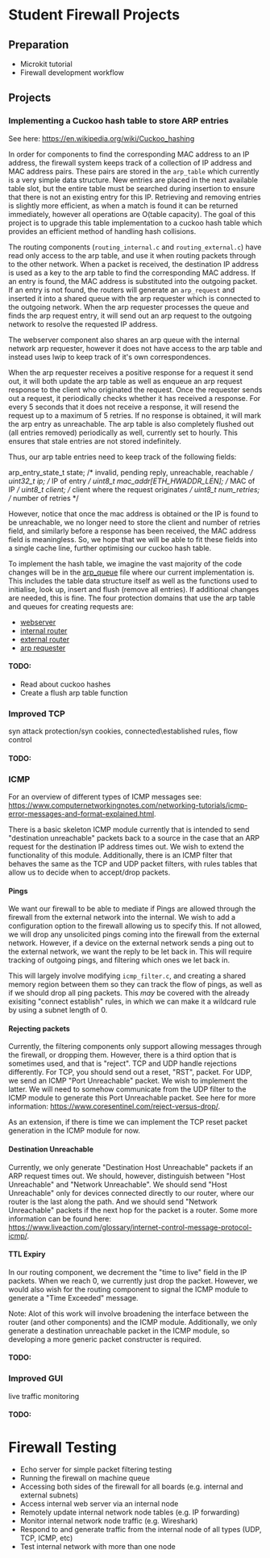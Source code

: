 # Student Firewall Projects

## Preparation
- Microkit tutorial
- Firewall development workflow

## Projects

### Implementing a Cuckoo hash table to store ARP entries

See here: https://en.wikipedia.org/wiki/Cuckoo_hashing

In order for components to find the corresponding MAC address to an IP address, the firewall system
keeps track of a collection of IP address and MAC address pairs. These pairs are stored in the
`arp_table` which currently is a very simple data structure. New entries are placed in the next
available table slot, but the entire table must be searched during insertion to ensure that there is
not an existing entry for this IP. Retrieving and removing entries is slightly more efficient, as
when a match is found it can be returned immediately, however all operations are O(table capacity).
The goal of this project is to upgrade this table implementation to a cuckoo hash table which
provides an efficient method of handling hash collisions.

The routing components (`routing_internal.c` and `routing_external.c`) have read only access to the
arp table, and use it when routing packets through to the other network. When a packet is received,
the destination IP address is used as a key to the arp table to find the corresponding MAC address.
If an entry is found, the MAC address is substituted into the outgoing packet. If an entry is not
found, the routers will generate an `arp_request` and inserted it into a shared queue with the arp
requester which is connected to the outgoing network. When the arp requester processes the queue and
finds the arp request entry, it will send out an arp request to the outgoing network to resolve the
requested IP address.

The webserver component also shares an arp queue with the internal network arp requester, however it
does not have access to the arp table and instead uses lwip to keep track of it's own
correspondences.

When the arp requester receives a positive response for a request it send out, it will both update
the arp table as well as enqueue an arp request response to the client who originated the request.
Once the requester sends out a request, it periodically checks whether it has received a response.
For every 5 seconds that it does not receive a response, it will resend the request up to a maximum
of 5 retries. If no response is obtained, it will mark the arp entry as unreachable. The arp table
is also completely flushed out (all entries removed) periodically as well, currently set to hourly.
This ensures that stale entries are not stored indefinitely.

Thus, our arp table entries need to keep track of the following fields:

arp_entry_state_t state;                    /* invalid, pending reply, unreachable, reachable */
uint32_t ip;                                /* IP of entry */
uint8_t mac_addr[ETH_HWADDR_LEN];           /* MAC of IP */
uint8_t client;                             /* client where the request originates */
uint8_t num_retries;                        /* number of retries */

However, notice that once the mac address is obtained or the IP is found to be unreachable, we no
longer need to store the client and number of retries field, and similarly before a response has
been received, the MAC address field is meaningless. So, we hope that we will be able to fit these
fields into a single cache line, further optimising our cuckoo hash table.

To implement the hash table, we imagine the vast majority of the code changes will be in the
[arp_queue](/include/lions/firewall/arp_queue.h) file where our current implementation is. This
includes the table data structure itself as well as the functions used to initialise, look up,
insert and flush (remove all entries). If additional changes are needed, this is fine. The four
protection domains that use the arp table and queues for creating requests are:
- [webserver](/components/micropython/mpnetworkport.c)
- [internal router](/examples/firewall/routing_internal.c)
- [external router](/examples/firewall/routing_external.c)
- [arp requester](/examples/firewall/arp_requester.c)

#### TODO:
- Read about cuckoo hashes
- Create a flush arp table function


### Improved TCP
syn attack protection/syn cookies, connected\established rules, flow control

#### TODO:


### ICMP
For an overview of different types of ICMP messages see:
https://www.computernetworkingnotes.com/networking-tutorials/icmp-error-messages-and-format-explained.html.

There is a basic skeleton ICMP module currently that is intended to send "destination unreachable"
packets back to a source in the case that an ARP request for the destination IP address times out.
We wish to extend the functionality of this module. Additionally, there is an ICMP filter that
behaves the same as the TCP and UDP packet filters, with rules tables that allow us to decide
when to accept/drop packets.

#### Pings
We want our firewall to be able to mediate if Pings are allowed through the firewall from the external
network into the internal. We wish to add a configuration option to the firewall allowing us to specify
this. If not allowed, we will drop any unsolicited pings coming into the firewall from the external
network. However, if a device on the external network sends a ping out to the external network,
we want the reply to be let back in. This will require tracking of outgoing pings, and filtering
which ones we let back in.

This will largely involve modifying `icmp_filter.c`, and creating a shared memory region between them
so they can track the flow of pings, as well as if we should drop all ping packets. This *may*
be covered with the already exisiting "connect establish" rules, in which we can make it a wildcard
rule by using a subnet length of 0.

#### Rejecting packets
Currently, the filtering components only support allowing messages through the firewall, or dropping them.
However, there is a third option that is sometimes used, and that is "reject". TCP and UDP handle rejections
differently. For TCP, you should send out a reset, "RST", packet. For UDP, we send an ICMP "Port Unreachable"
packet. We wish to implement the latter. We will need to somehow communicate from the UDP filter to the ICMP
module to generate this Port Unreachable packet.
See here for more information: https://www.coresentinel.com/reject-versus-drop/.

As an extension, if there is time we can implement the TCP reset packet generation in the ICMP module
for now.

#### Destination Unreachable
Currently, we only generate "Destination Host Unreachable" packets if an ARP request times out. We should,
however, distinguish between "Host Unreachable" and "Network Unreachable". We should send "Host Unreachable"
only for devices connected directly to our router, where our router is the last along the path. And we should
send "Network Unreachable" packets if the next hop for the packet is a router.
Some more information can be found here: https://www.liveaction.com/glossary/internet-control-message-protocol-icmp/.

#### TTL Expiry
In our routing component, we decrement the "time to live" field in the IP packets. When we reach 0,
we currently just drop the packet. However, we would also wish for the routing component to signal
the ICMP module to generate a "Time Exceeded" message.

Note: Alot of this work will involve broadening the interface between the router (and other components)
and the ICMP module. Additionally, we only generate a destination unreachable packet in the ICMP module,
so developing a more generic packet constructer is required.

#### TODO:


### Improved GUI
live traffic monitoring

#### TODO:


# Firewall Testing
- Echo server for simple packet filtering testing
- Running the firewall on machine queue
- Accessing both sides of the firewall for all boards (e.g. internal and external subnets)
- Access internal web server via an internal node
- Remotely update internal network node tables (e.g. IP forwarding)
- Monitor internal network node traffic (e.g. Wireshark)
- Respond to and generate traffic from the internal node of all types (UDP, TCP, ICMP, etc)
- Test internal network with more than one node

